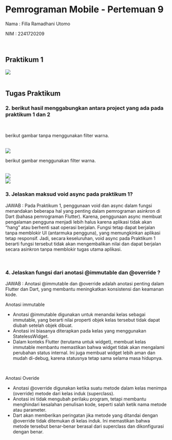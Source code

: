 # Pemrograman Mobile - Pertemuan 9

Nama : Filla Ramadhani Utomo

NIM : 2241720209


<br>

## Praktikum 1

<img src="docs/P1.jpeg">

<br>
<br>

## Tugas Praktikum
### 2. berikut hasil menggabungkan antara project yang ada pada praktikum 1 dan 2

<br>

berikut gambar tanpa menggunakan filter warna.

<br>

<img src="docs/T1.jpeg">

<br>

berikut gambar menggunakan filter warna.

<br>

<img src="docs/T2.jpeg">

<br>

<img src="docs/T3.jpeg">

<br>

### 3. Jelaskan maksud void async pada praktikum 1?

JAWAB : Pada Praktikum 1, penggunaan void dan async dalam fungsi menandakan beberapa hal yang penting dalam pemrograman asinkron di Dart (bahasa pemrograman Flutter). Karena, penggunaan async membuat pengalaman pengguna menjadi lebih halus karena aplikasi tidak akan “hang” atau berhenti saat operasi berjalan. Fungsi tetap dapat berjalan tanpa memblokir UI (antarmuka pengguna), yang memungkinkan aplikasi tetap responsif. Jadi, secara keseluruhan, void async pada Praktikum 1 berarti fungsi tersebut tidak akan mengembalikan nilai dan dapat berjalan secara asinkron tanpa memblokir tugas utama aplikasi.

<br>

### 4. Jelaskan fungsi dari anotasi @immutable dan @override ?

JAWAB : Anotasi @immutable dan @override adalah anotasi penting dalam Flutter dan Dart, yang membantu meningkatkan konsistensi dan keamanan kode. 

Anotasi immutable
- Anotasi @immutable digunakan untuk menandai kelas sebagai immutable, yang berarti nilai properti objek kelas tersebut tidak dapat diubah setelah objek dibuat.
- Anotasi ini biasanya diterapkan pada kelas yang menggunakan StatelessWidget.
- Dalam konteks Flutter (terutama untuk widget), membuat kelas immutable membantu memastikan bahwa widget tidak akan mengalami perubahan status internal. Ini juga membuat widget lebih aman dan mudah di-debug, karena statusnya tetap sama selama masa hidupnya.

<br>

Anotasi Overide
- Anotasi @override digunakan ketika suatu metode dalam kelas menimpa (override) metode dari kelas induk (superclass).
- Anotasi ini tidak mengubah perilaku program, tetapi membantu menghindari kesalahan penulisan kode, seperti salah ketik nama metode atau parameter.
- Dart akan memberikan peringatan jika metode yang ditandai dengan @override tidak ditemukan di kelas induk. Ini memastikan bahwa metode tersebut benar-benar berasal dari superclass dan dikonfigurasi dengan benar.